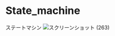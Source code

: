 # State_machine
ステートマシン
![スクリーンショット (263)](https://github.com/Hibikino-Toms-Robot/State_machine/assets/104504380/4dbb7e42-36f8-4901-9b35-6e9c7f569707)
